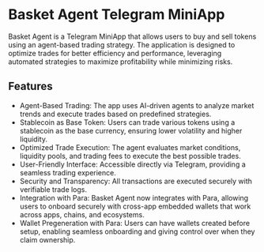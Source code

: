 # Basket Agent Telegram MiniApp

Basket Agent is a Telegram MiniApp that allows users to buy and sell tokens using an agent-based trading strategy. The application is designed to optimize trades for better efficiency and performance, leveraging automated strategies to maximize profitability while minimizing risks.

## Features

- Agent-Based Trading: The app uses AI-driven agents to analyze market trends and execute trades based on predefined strategies.
- Stablecoin as Base Token: Users can trade various tokens using a stablecoin as the base currency, ensuring lower volatility and higher liquidity.
- Optimized Trade Execution: The agent evaluates market conditions, liquidity pools, and trading fees to execute the best possible trades.
- User-Friendly Interface: Accessible directly via Telegram, providing a seamless trading experience.
- Security and Transparency: All transactions are executed securely with verifiable trade logs.
- Integration with Para: Basket Agent now integrates with Para, allowing users to onboard securely with cross-app embedded wallets that work across apps, chains, and ecosystems.
- Wallet Pregeneration with Para: Users can have wallets created before setup, enabling seamless onboarding and giving control over when they claim ownership.
